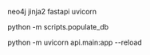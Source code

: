 neo4j
jinja2
fastapi uvicorn

python -m scripts.populate_db

python -m uvicorn api.main:app --reload


